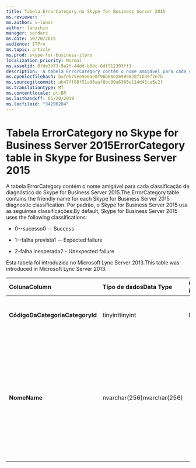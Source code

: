 ```yaml
---
title: Tabela ErrorCategory no Skype for Business Server 2015
ms.reviewer: ''
ms.author: v-lanac
author: lanachin
manager: serdars
ms.date: 10/20/2015
audience: ITPro
ms.topic: article
ms.prod: skype-for-business-itpro
localization_priority: Normal
ms.assetid: 0fde3b73-9a2f-44dd-b8dc-6df512303ff1
description: 'A tabela ErrorCategory contém o nome amigável para cada classificação de diagnóstico do Skype for Business Server 2015. Por padrão, o Skype for Business Server 2015 usa as seguintes classificações:'
ms.openlocfilehash: bafeb75ee9e6ae0f96b08e26909828f1b36f7e7b
ms.sourcegitcommit: ab47ff88f51a96aaf8bc99a6303e114d41ca5c2f
ms.translationtype: MT
ms.contentlocale: pt-BR
ms.lasthandoff: 05/20/2019
ms.locfileid: "34296284"
---
```

# <a name="errorcategory-table-in-skype-for-business-server-2015"></a><span data-ttu-id="24ba6-104">Tabela ErrorCategory no Skype for Business Server 2015</span><span class="sxs-lookup"><span data-stu-id="24ba6-104">ErrorCategory table in Skype for Business Server 2015</span></span>
 
<span data-ttu-id="24ba6-105">A tabela ErrorCategory contém o nome amigável para cada classificação de diagnóstico do Skype for Business Server 2015.</span><span class="sxs-lookup"><span data-stu-id="24ba6-105">The ErrorCategory table contains the friendly name for each Skype for Business Server 2015 diagnostic classification.</span></span> <span data-ttu-id="24ba6-106">Por padrão, o Skype for Business Server 2015 usa as seguintes classificações:</span><span class="sxs-lookup"><span data-stu-id="24ba6-106">By default, Skype for Business Server 2015 uses the following classifications:</span></span>
  
- <span data-ttu-id="24ba6-107">0--sucesso</span><span class="sxs-lookup"><span data-stu-id="24ba6-107">0 -- Success</span></span>
    
- <span data-ttu-id="24ba6-108">1--falha prevista</span><span class="sxs-lookup"><span data-stu-id="24ba6-108">1 -- Expected failure</span></span>
    
- <span data-ttu-id="24ba6-109">2-falha inesperada</span><span class="sxs-lookup"><span data-stu-id="24ba6-109">2 - Unexpected failure</span></span>
    
<span data-ttu-id="24ba6-110">Esta tabela foi introduzida no Microsoft Lync Server 2013.</span><span class="sxs-lookup"><span data-stu-id="24ba6-110">This table was introduced in Microsoft Lync Server 2013.</span></span>
  
|<span data-ttu-id="24ba6-111">**Coluna**</span><span class="sxs-lookup"><span data-stu-id="24ba6-111">**Column**</span></span>|<span data-ttu-id="24ba6-112">**Tipo de dados**</span><span class="sxs-lookup"><span data-stu-id="24ba6-112">**Data Type**</span></span>|<span data-ttu-id="24ba6-113">**Chave/índice**</span><span class="sxs-lookup"><span data-stu-id="24ba6-113">**Key/Index**</span></span>|<span data-ttu-id="24ba6-114">**Detalhes**</span><span class="sxs-lookup"><span data-stu-id="24ba6-114">**Details**</span></span>|
|:-----|:-----|:-----|:-----|
|<span data-ttu-id="24ba6-115">**CódigoDaCategoria**</span><span class="sxs-lookup"><span data-stu-id="24ba6-115">**CategoryId**</span></span> <br/> |<span data-ttu-id="24ba6-116">tinyint</span><span class="sxs-lookup"><span data-stu-id="24ba6-116">tinyint</span></span>  <br/> |<span data-ttu-id="24ba6-117">Primária</span><span class="sxs-lookup"><span data-stu-id="24ba6-117">Primary</span></span>  <br/> |<span data-ttu-id="24ba6-118">Identificador exclusivo da classificação.</span><span class="sxs-lookup"><span data-stu-id="24ba6-118">Unique identifier for the classification.</span></span>  <br/> |
|<span data-ttu-id="24ba6-119">**Nome**</span><span class="sxs-lookup"><span data-stu-id="24ba6-119">**Name**</span></span> <br/> |<span data-ttu-id="24ba6-120">nvarchar(256)</span><span class="sxs-lookup"><span data-stu-id="24ba6-120">nvarchar(256)</span></span>  <br/> || <span data-ttu-id="24ba6-121">Valor e nome amigável atribuídos à classificação.</span><span class="sxs-lookup"><span data-stu-id="24ba6-121">Value and friendly name assigned to the classification.</span></span> <span data-ttu-id="24ba6-122">Os valores permitidos são:</span><span class="sxs-lookup"><span data-stu-id="24ba6-122">Allowed values are:</span></span> <br/>  <span data-ttu-id="24ba6-123">0--sucesso</span><span class="sxs-lookup"><span data-stu-id="24ba6-123">0 -- Success</span></span> <br/>  <span data-ttu-id="24ba6-124">1--falha prevista</span><span class="sxs-lookup"><span data-stu-id="24ba6-124">1 -- Expected failure</span></span> <br/>  <span data-ttu-id="24ba6-125">2-falha inesperada</span><span class="sxs-lookup"><span data-stu-id="24ba6-125">2 - Unexpected failure</span></span> <br/> |
   

